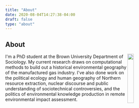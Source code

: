 ```yaml
---
title: "About"
date: 2020-08-04T14:27:38-04:00
draft: false
type: "about"
---
```


## About

<a href="/images/portrait.jpg"><img src="/images/portrait.jpg" style="float: right; width: 20%; margin-right: 3%; margin-bottom: 0.5em;">
</a>

I'm a PhD student at the Brown University Department of Sociology. My current research draws on computational methods to build out a historical environmental geography of the manufactured gas industry. I've also done work on the political ecology and human geography of Northern resource extraction, nuclear discourse and public understanding of sociotechnical controversies, and the politics of environmental knowledge production in remote environmental impact assessment.
